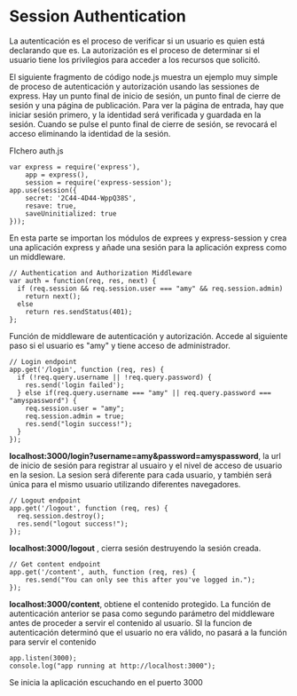 # Session Authentication

La autenticación es el proceso de verificar si un usuario es quien está declarando que es. La autorización es el proceso de determinar si el usuario tiene los privilegios para acceder a los recursos que solicitó.

El siguiente fragmento de código node.js muestra un ejemplo muy simple de proceso de autenticación y autorización usando las sessiones de express. Hay un  punto final de inicio de sesión, un punto final de cierre de sesión y una página de publicación. Para ver la página de entrada, hay que iniciar sesión primero, y la identidad será verificada y guardada en la sesión. Cuando se pulse el punto final de cierre de sesión, se revocará el acceso eliminando la identidad de la sesión.



FIchero auth.js

```
var express = require('express'),
    app = express(),
    session = require('express-session');
app.use(session({
    secret: '2C44-4D44-WppQ38S',
    resave: true,
    saveUninitialized: true
}));
```

 En esta parte se importan los módulos de exprees y express-session y crea una aplicación express y añade una sesión para la aplicación express como un middleware.

```
// Authentication and Authorization Middleware
var auth = function(req, res, next) {
  if (req.session && req.session.user === "amy" && req.session.admin)
    return next();
  else
    return res.sendStatus(401);
};
```

Función de middleware de autenticación y autorización.  Accede al siguiente paso si el usuario es "amy" y tiene acceso de administrador.



````
// Login endpoint
app.get('/login', function (req, res) {
  if (!req.query.username || !req.query.password) {
    res.send('login failed');    
  } else if(req.query.username === "amy" || req.query.password === "amyspassword") {
    req.session.user = "amy";
    req.session.admin = true;
    res.send("login success!");
  }
});
````

**localhost:3000/login?username=amy&password=amyspassword**, la url de inicio de sesión para registrar al usuairo y el nivel de acceso de usuario en la sesion. La sesion será diferente para cada usuario, y también será única para el mismo usuario utilizando diferentes navegadores.

````
// Logout endpoint
app.get('/logout', function (req, res) {
  req.session.destroy();
  res.send("logout success!");
});
````

**localhost:3000/logout** , cierra sesión destruyendo la sesión creada. 



````
// Get content endpoint
app.get('/content', auth, function (req, res) {
    res.send("You can only see this after you've logged in.");
});
````

**localhost:3000/content**, obtiene el contenido protegido. La función de autenticación anterior se pasa como segundo parámetro del middleware antes de proceder a servir el contenido al usuario. SI la funcion de autenticación determinó que el usuario no era válido, no pasará a la función para servir el contenido



````
app.listen(3000);
console.log("app running at http://localhost:3000");
````

Se inicia la aplicación escuchando en el puerto 3000
